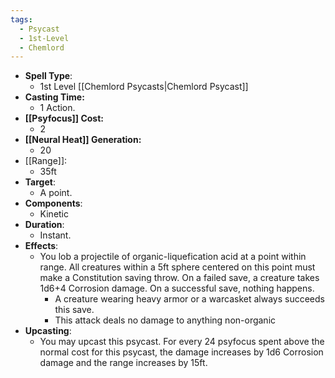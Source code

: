 ```yaml
---
tags:
  - Psycast
  - 1st-Level
  - Chemlord
---
```

- **Spell Type**:
	- 1st Level [[Chemlord Psycasts|Chemlord Psycast]]
- **Casting Time:**
	- 1 Action.
- **[[Psyfocus]] Cost:**
	- 2
- **[[Neural Heat]] Generation:**
	- 20
- [[Range]]:
	- 35ft
- **Target**:
	- A point.
- **Components**:
	- Kinetic
- **Duration**:
	- Instant.
- **Effects**:
	- You lob a projectile of organic-liquefication acid at a point within range. All creatures within a 5ft sphere centered on this point must make a Constitution saving throw. On a failed save, a creature takes 1d6+4 Corrosion damage. On a successful save, nothing happens.
		- A creature wearing heavy armor or a warcasket always succeeds this save.
		- This attack deals no damage to anything non-organic
- **Upcasting**:
	- You may upcast this psycast. For every 24 psyfocus spent above the normal cost for this psycast, the damage increases by 1d6 Corrosion damage and the range increases by 15ft.
